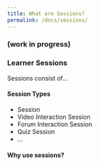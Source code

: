 ```yaml
---
title: What are Sessions? 
permalink: /docs/sessions/
---
```

### (work in progress)
 
### Learner Sessions
Sessions consist of...

#### Session Types
- Session
- Video Interaction Session
- Forum Interaction Session
- Quiz Session
- ...
 
#### Why use sessions?
 
